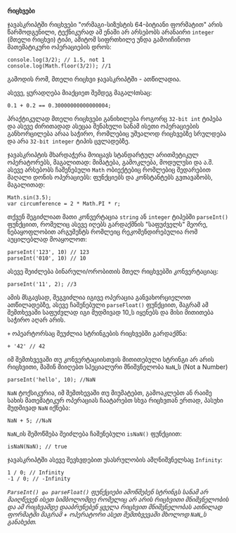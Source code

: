 **რიცხვები**

ჯავასკრიპტში რიცხვები "ორმაგი-სიზუსტის 64-ბიტიანი ფორმატით" არის წარმოდგენილი, ტექნიკურად
ამ ენაში არ არსებობს არანაირი ```integer``` (მთელი რიცხვი) ტიპი, ამიტომ სიფრთხილე უნდა გამოიჩინოთ
მათემატიკური ოპერაციების დროს:

```
console.log(3/2); // 1.5, not 1
console.log(Math.floor(3/2)); //1 
```
გამოდის რომ, მთელი რიცხვი ჯავასკრიპტში - ათწილადია.

ასევე, ყურადღება მიაქციეთ შემდეგ მაგალIთსაც:
 
```
0.1 + 0.2 == 0.30000000000000004;
```
პრაქტიკულად მთელი რიცხვები განიხილება როგორც ```32-bit int``` ტიპება და ასევე ძირითადად 
ასეცაა შენახული სანამ ისეთი ოპერაციების განხორცილება არაა საჭირო, რომლებიც უშუალოდ რიცხვებზე სრულდება
და არა ```32-bit integer``` ტიპის ცვლადებზე.

ჯავასკრიპტის მხარდაჭერა მოიცავს სტანდარტულ არითმეტიკულ ოპერატორებს, მაგალითად: მიმატება, გამოკლება,
მოდულუსი და ა.შ. ასევე არსებობს ჩაშენებული ```Math``` ობიექტებიც რომლებიც შედარებით მაღალი დონის
ოპერაციებს: ფუნქციებს და კონსტანტებს გვთავაზობს, მაგალითად:

```
Math.sin(3.5);
var circumference = 2 * Math.PI * r;
```
თქვენ შეგიძლიათ მათი კონვერტაცია ```string``` ან ```integer``` ტიპებში ```parseInt()``` ფუნქციით, 
რომელიც ასევე იღებს გარდაქმნის "საფუძველს" მეორე, ნებაყოფლობით არგუმენტს რომლეიც რეკომენდირებულია რომ
აუცილებლად მოაყოლოთ:

```
parseInt('123', 10) // 123
parseInt('010', 10) // 10
```
ასევე შეიძლება ბინარული/ორობითის მთელ რიცხვებში კონვერტაციაც:

```
parseInt('11', 2); //3
```
ამის მსგავსად, შეგვიძლია იგივე ოპერაცია განვახორციელოთ ათწილადებზე, ასევე ჩაშენებული ```parseFloat()```
ფუნქციით, მაგრამ ამ შემთხევაში საფუძვლად იგი მუდმივად 10_ს იყენებს და მისი მითითება საჭირო აღარ არის.

`+` ოპეარტორსაც შეუძლია სტრინგების რიცხვებში გარდაქმნა:

```
+ '42' // 42
```

იმ შემთხვევაში თუ კონვერტაციისთვის მითითებული სტრინგი არ არის რიცხვითი, მაშინ
მიიღებთ სპეციალური მნიშვნელობა `NaN`_ს (Not a Number)

```
parseInt('hello', 10); //NaN
```
`NaN` ტოქსიკურია, იმ შემთხევაში თუ მიუმატებთ, გამოაკლებთ ან რაიმე სახის მათემატიკურ ოპერაციას ჩაატარებთ
სხვა რიცხვთან ერთად, პასუხი მუდმივად `NaN` იქნება:

```
NaN + 5; //NაN
```
`NaN`_ის შემოწმება შეიძლება ჩაშენებული `isNaN()` ფუნქციით:

```
isNaN(NaN); // true
```
ჯავასკრიპტში ასევე შევხვდებით უსასრულობის ამღნიშვნელსაც ```Infinity```:

```
1 / 0; // Infinity
-1 / 0; // -Infinity
```
*```ParseInt() და parseFloat()``` ფუნქციები ამოწმებენ სტრინგს სანამ არ მაიღწევენ
ისეთ სიმბოლომდე რომელიც არ არის რიცხვითი მნიშვნელობის და ამ რიცხვამდე დააბრუნებენ ყველა
რიცხვით მნიშვნელობას ათწილად ფორმატში მაგრამ + ოპერატორი ასეთ შემთხვევაში მხოლოდ
```NaN```_ს განახებთ.*
